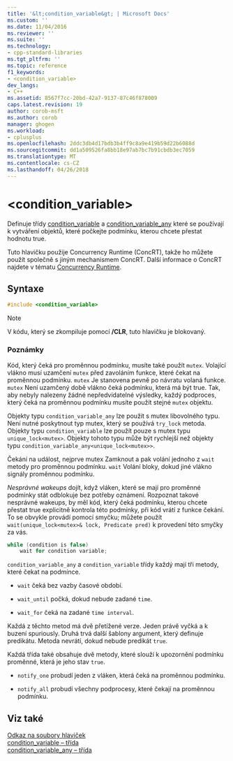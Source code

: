 ```yaml
---
title: '&lt;condition_variable&gt; | Microsoft Docs'
ms.custom: ''
ms.date: 11/04/2016
ms.reviewer: ''
ms.suite: ''
ms.technology:
- cpp-standard-libraries
ms.tgt_pltfrm: ''
ms.topic: reference
f1_keywords:
- <condition_variable>
dev_langs:
- C++
ms.assetid: 8567f7cc-20bd-42a7-9137-87c46f878009
caps.latest.revision: 19
author: corob-msft
ms.author: corob
manager: ghogen
ms.workload:
- cplusplus
ms.openlocfilehash: 2ddc3db4d17bdb3b4ff9c8a9e419b59d22b6088d
ms.sourcegitcommit: dd1a509526fa8bb18e97ab7bc7b91cbdb3ec7059
ms.translationtype: MT
ms.contentlocale: cs-CZ
ms.lasthandoff: 04/26/2018
---
```

# <a name="ltconditionvariablegt"></a>&lt;condition_variable&gt;

Definuje třídy [condition_variable](../standard-library/condition-variable-class.md) a [condition_variable_any](../standard-library/condition-variable-any-class.md) které se používají k vytváření objektů, které počkejte podmínku, kterou chcete přestat hodnotu true.

Tuto hlavičku použije Concurrency Runtime (ConcRT), takže ho můžete použít společně s jiným mechanismem ConcRT. Další informace o ConcRT najdete v tématu [Concurrency Runtime](../parallel/concrt/concurrency-runtime.md).

## <a name="syntax"></a>Syntaxe

```cpp
#include <condition_variable>
```

> [!NOTE]
> V kódu, který se zkompiluje pomocí **/CLR**, tuto hlavičku je blokovaný.

### <a name="remarks"></a>Poznámky

Kód, který čeká pro proměnnou podmínku, musíte také použít `mutex`. Volající vlákno musí uzamčení `mutex` před zavoláním funkce, které čekat na proměnnou podmínku. `mutex` Je stanovena pevně po návratu volaná funkce. `mutex` Není uzamčený době vlákno čeká podmínku, která má být true. Tak, aby nebyly nalezeny žádné nepředvídatelné výsledky, každý podproces, který čeká na proměnnou podmínku musíte použít stejné `mutex` objektu.

Objekty typu `condition_variable_any` lze použít s mutex libovolného typu. Není nutné poskytnout typ mutex, který se používá `try_lock` metoda. Objekty typu `condition_variable` lze použít pouze s mutex typu `unique_lock<mutex>`. Objekty tohoto typu může být rychlejší než objekty typu `condition_variable_any<unique_lock<mutex>>`.

Čekání na událost, nejprve mutex Zamknout a pak volání jednoho z `wait` metody pro proměnnou podmínku. `wait` Volání bloky, dokud jiné vlákno signály proměnnou podmínku.

*Nesprávné wakeups* dojít, když vláken, které se mají pro proměnné podmínky stát odblokuje bez potřeby oznámení. Rozpoznat takové nesprávné wakeups, by měl kód, který čeká podmínku, kterou chcete přestat true explicitně kontrola této podmínky, při kód vrátí z funkce čekání. To se obvykle provádí pomocí smyčku; můžete použít `wait(unique_lock<mutex>& lock, Predicate pred)` k provedení této smyčky za vás.

```cpp
while (condition is false)
    wait for condition variable;
```

`condition_variable_any` a `condition_variable` třídy každý mají tři metody, které čekat na podmínce.

- `wait` čeká bez vazby časové období.

- `wait_until` počká, dokud nebude zadané `time`.

- `wait_for` čeká na zadané `time interval`.

Každá z těchto metod má dvě přetížené verze. Jeden právě vyčká a k buzení spuriously. Druhá trvá další šablony argument, který definuje predikátu. Metoda nevrátí, dokud nebude predikát `true`.

Každá třída také obsahuje dvě metody, které slouží k upozornění podmínku proměnné, která je jeho stav `true`.

- `notify_one` probudí jeden z vláken, která čeká na proměnnou podmínku.

- `notify_all` probudí všechny podprocesy, které čekají na proměnnou podmínku.

## <a name="see-also"></a>Viz také

[Odkaz na soubory hlaviček](../standard-library/cpp-standard-library-header-files.md)<br/>
[condition_variable – třída](../standard-library/condition-variable-class.md)<br/>
[condition_variable_any – třída](../standard-library/condition-variable-any-class.md)<br/>
